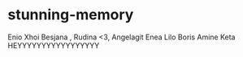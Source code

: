 # stunning-memory
Enio
Xhoi
Besjana
, Rudina <3, 
Angelagit
Enea Lilo
Boris
Amine Keta
HEYYYYYYYYYYYYYYYYY
